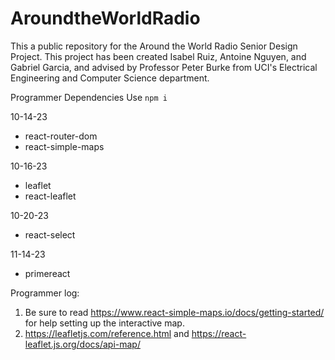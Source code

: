 # AroundtheWorldRadio

This a public repository for the Around the World Radio Senior Design Project. This project has been created Isabel Ruiz, Antoine Nguyen, and Gabriel Garcia, and advised by Professor Peter Burke from UCI's Electrical Engineering and Computer Science department. 

Programmer Dependencies
Use `npm i`

10-14-23
* react-router-dom
* react-simple-maps

10-16-23
* leaflet
* react-leaflet

10-20-23
* react-select

11-14-23
* primereact

Programmer log:
1. Be sure to read https://www.react-simple-maps.io/docs/getting-started/ for help setting up the interactive map. 
2. https://leafletjs.com/reference.html and https://react-leaflet.js.org/docs/api-map/